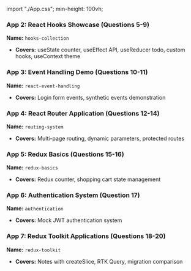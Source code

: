 import "./App.css";
min-height: 100vh;

### App 2: React Hooks Showcase (Questions 5-9)
**Name:** `hooks-collection`
- **Covers:** useState counter, useEffect API, useReducer todo, custom hooks, useContext theme

### App 3: Event Handling Demo (Questions 10-11)
**Name:** `react-event-handling`
- **Covers:** Login form events, synthetic events demonstration

### App 4: React Router Application (Questions 12-14)
**Name:** `routing-system`
- **Covers:** Multi-page routing, dynamic parameters, protected routes

### App 5: Redux Basics (Questions 15-16)
**Name:** `redux-basics`
- **Covers:** Redux counter, shopping cart state management

### App 6: Authentication System (Question 17)
**Name:** `authentication`
- **Covers:** Mock JWT authentication system

### App 7: Redux Toolkit Applications (Questions 18-20)
**Name:** `redux-toolkit`
- **Covers:** Notes with createSlice, RTK Query, migration comparison
